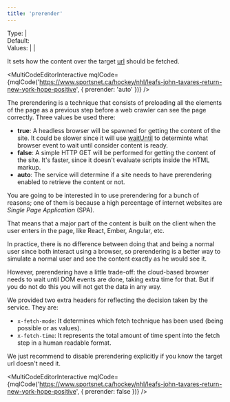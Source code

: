 ```yaml
---
title: 'prerender'
---
```


Type: <TypeContainer><Type children='<boolean>'/> | <Type children='<string>'/></TypeContainer><br/>
Default: <Type children="'auto'"/><br/>
Values: <TypeContainer><Type children="'auto'"/> | <Type children='true'/> | <Type children='false'/></TypeContainer>

It sets how the content over the target [url](/docs/api/parameters/url) should be fetched.

<MultiCodeEditorInteractive mqlCode={mqlCode('https://www.sportsnet.ca/hockey/nhl/leafs-john-tavares-return-new-york-hope-positive', { prerender: 'auto' })} />

The prerendering is a technique that consists of preloading all the elements of the page as a previous step before a web crawler can see the page correctly. Three values be used there:

- **true**: A headless browser will be spawned for getting the content of the site. It could be slower since it will use [waitUntil](/docs/api/parameters/waitUntil) to determinte what browser event to wait until consider content is ready.
- **false**: A simple HTTP GET will be performed for getting the content of the site. It's faster, since it doesn't evaluate scripts inside the HTML markup.
- **auto**: The service will determine if a site needs to have prerendering enabled to retrieve the content or not.

You are going to be interested in to use prerendering for a bunch of reasons; one of them is because a high percentage of internet websites are *Single Page Application* (SPA). 

That means that a major part of the content is built on the client when the user enters in the page, like React, Ember, Angular, etc.

In practice, there is no difference between doing that and being a normal user since both interact using a browser, so prerendering is a better way to simulate a normal user and see the content exactly as he would see it.

However, prerendering have a little trade-off: the cloud-based browser needs to wait until DOM events are done, taking extra time for that. But if you do not do this you will not get the data in any way.

We provided two extra headers for reflecting the decision taken by the service. They are:

- `x-fetch-mode`: It determines which fetch technique has been used (being possible <Type children="'prerender'"/> or <Type children="'fetch'"/> as values).
- `x-fetch-time`: It represents the total amount of time spent into the fetch step in a human readable format.

We just recommend to disable prerendering explicitly if you know the target url doesn't need it.

<MultiCodeEditorInteractive mqlCode={mqlCode('https://www.sportsnet.ca/hockey/nhl/leafs-john-tavares-return-new-york-hope-positive', { prerender: false })} />
